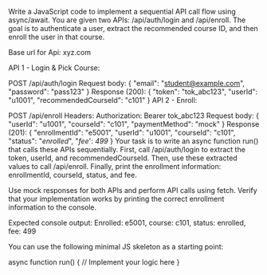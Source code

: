 Write a JavaScript code to implement a sequential API call flow using async/await. You are given two APIs: /api/auth/login and /api/enroll. The goal is to authenticate a user, extract the recommended course ID, and then enroll the user in that course.

Base url for Api: xyz.com

API 1 - Login & Pick Course:

POST /api/auth/login
Request body:
{ "email": "student@example.com", "password": "pass123" }
Response (200):
{
  "token": "tok_abc123",
  "userId": "u1001",
  "recommendedCourseId": "c101"
}
API 2 - Enroll:

POST /api/enroll
Headers: Authorization: Bearer tok_abc123
Request body:
{ "userId": "u1001", "courseId": "c101", "paymentMethod": "mock" }
Response (201):
{
  "enrollmentId": "e5001",
  "userId": "u1001",
  "courseId": "c101",
  "status": "_enrolled_",
  "_fee_': _499_
}
Your task is to write an async function run() that calls these APIs sequentially. First, call /api/auth/login to extract the token, userId, and recommendedCourseId. Then, use these extracted values to call /api/enroll. Finally, print the enrollment information: enrollmentId, courseId, status, and fee.

Use mock responses for both APIs and perform API calls using fetch. Verify that your implementation works by printing the correct enrollment information to the console.

Expected console output: Enrolled: e5001, course: c101, status: enrolled, fee: 499

You can use the following minimal JS skeleton as a starting point:

async function run() {
    // Implement your logic here
}